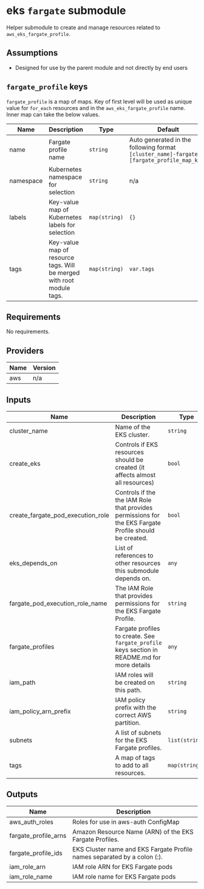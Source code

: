 # eks `fargate` submodule

Helper submodule to create and manage resources related to `aws_eks_fargate_profile`.

## Assumptions
* Designed for use by the parent module and not directly by end users

## `fargate_profile` keys
`fargate_profile` is a map of maps. Key of first level will be used as unique value for `for_each` resources and in the `aws_eks_fargate_profile` name. Inner map can take the below values.

| Name | Description | Type | Default | Required |
|------|-------------|------|---------|:--------:|
| name | Fargate profile name | `string` | Auto generated in the following format `[cluster_name]-fargate-[fargate_profile_map_key]`| no |
| namespace | Kubernetes namespace for selection | `string` | n/a | yes |
| labels | Key-value map of Kubernetes labels for selection | `map(string)` | `{}` | no |
| tags | Key-value map of resource tags. Will be merged with root module tags. | `map(string)` | `var.tags` | no |

<!-- BEGINNING OF PRE-COMMIT-TERRAFORM DOCS HOOK -->
## Requirements

No requirements.

## Providers

| Name | Version |
|------|---------|
| aws | n/a |

## Inputs

| Name | Description | Type | Default | Required |
|------|-------------|------|---------|:--------:|
| cluster\_name | Name of the EKS cluster. | `string` | n/a | yes |
| create\_eks | Controls if EKS resources should be created (it affects almost all resources) | `bool` | `true` | no |
| create\_fargate\_pod\_execution\_role | Controls if the the IAM Role that provides permissions for the EKS Fargate Profile should be created. | `bool` | `true` | no |
| eks\_depends\_on | List of references to other resources this submodule depends on. | `any` | `null` | no |
| fargate\_pod\_execution\_role\_name | The IAM Role that provides permissions for the EKS Fargate Profile. | `string` | `null` | no |
| fargate\_profiles | Fargate profiles to create. See `fargate_profile` keys section in README.md for more details | `any` | `{}` | no |
| iam\_path | IAM roles will be created on this path. | `string` | n/a | yes |
| iam\_policy\_arn\_prefix | IAM policy prefix with the correct AWS partition. | `string` | n/a | yes |
| subnets | A list of subnets for the EKS Fargate profiles. | `list(string)` | n/a | yes |
| tags | A map of tags to add to all resources. | `map(string)` | n/a | yes |

## Outputs

| Name | Description |
|------|-------------|
| aws\_auth\_roles | Roles for use in aws-auth ConfigMap |
| fargate\_profile\_arns | Amazon Resource Name (ARN) of the EKS Fargate Profiles. |
| fargate\_profile\_ids | EKS Cluster name and EKS Fargate Profile names separated by a colon (:). |
| iam\_role\_arn | IAM role ARN for EKS Fargate pods |
| iam\_role\_name | IAM role name for EKS Fargate pods |

<!-- END OF PRE-COMMIT-TERRAFORM DOCS HOOK -->
